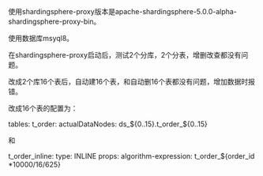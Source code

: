 使用shardingsphere-proxy版本是apache-shardingsphere-5.0.0-alpha-shardingsphere-proxy-bin。

使用数据库msyql8。

在shardingsphere-proxy启动后，测试2个分库，2个分表，增删改查都没有问题。

改成2个库16个表后，自动建16个表，和自动删16个表都没有问题，增加数据时报错。

改成16个表的配置为：

tables:
   t_order:
     actualDataNodes: ds_${0..15}.t_order_${0..15}

和

 t_order_inline:
     type: INLINE
     props:
       algorithm-expression: t_order_${order_id *10000/16/625}

